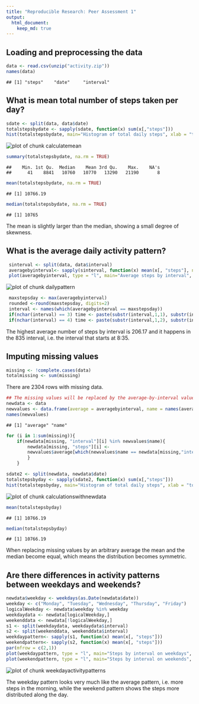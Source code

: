 ```yaml
---
title: "Reproducible Research: Peer Assessment 1"
output: 
  html_document:
    keep_md: true
---
```


## Loading and preprocessing the data

```r
data <- read.csv(unzip("activity.zip"))
names(data)
```

```
## [1] "steps"    "date"     "interval"
```


## What is mean total number of steps taken per day?

```r
sdate <- split(data, data$date)
totalstepsbydate <- sapply(sdate, function(x) sum(x[,"steps"]))
hist(totalstepsbydate, main="Histogram of total daily steps", xlab = "total daily steps")
```

![plot of chunk calculatemean](figure/calculatemean-1.png) 

```r
summary(totalstepsbydate, na.rm = TRUE)
```

```
##    Min. 1st Qu.  Median    Mean 3rd Qu.    Max.    NA's 
##      41    8841   10760   10770   13290   21190       8
```

```r
mean(totalstepsbydate, na.rm = TRUE)
```

```
## [1] 10766.19
```

```r
median(totalstepsbydate, na.rm = TRUE)
```

```
## [1] 10765
```
The mean is slightly larger than the median, showing a small degree of skewness.

## What is the average daily activity pattern?

```r
 sinterval <- split(data, data$interval)
 averagebyinterval<- sapply(sinterval, function(x) mean(x[, "steps"], na.rm = TRUE))
 plot(averagebyinterval, type = "l", main="Average steps by interval", xlab= "5-minute interval", ylab="average steps")
```

![plot of chunk dailypattern](figure/dailypattern-1.png) 

```r
 maxstepsday <- max(averagebyinterval)
 rounded <-round(maxstepsday, digits=2)
 interval <- names(which(averagebyinterval == maxstepsday))
 if(nchar(interval) == 3) time <- paste(substr(interval,1,1), substr(interval, 2, 3), sep = ":")
 if(nchar(interval) == 4) time <- paste(substr(interval,1,2), substr(interval, 3, 4), sep = ":")
```
The highest average number of steps by interval is 206.17 and it happens in the 835 interval, i.e. the interval that starts at 8:35.

## Imputing missing values

```r
missing <- !complete.cases(data)
totalmissing <- sum(missing)
```
There are 2304 rows with missing data.


```r
## The missing values will be replaced by the average-by-interval values obtained in {r dailypattern}.
newdata <- data
newvalues <- data.frame(average = averagebyinterval, name = names(averagebyinterval), row.names = NULL)
names(newvalues)
```

```
## [1] "average" "name"
```

```r
for (i in 1:sum(missing)){
	if(newdata[missing, "interval"][i] %in% newvalues$name){
		newdata[missing, "steps"][i] <-
		newvalues$average[which(newvalues$name == newdata[missing,"interval"][i])]
		}
	}
```


```r
sdate2 <- split(newdata, newdata$date)
totalstepsbyday <- sapply(sdate2, function(x) sum(x[,"steps"]))
hist(totalstepsbyday, main="Histogram of total daily steps", xlab = "total steps by day")
```

![plot of chunk calculationswithnewdata](figure/calculationswithnewdata-1.png) 

```r
mean(totalstepsbyday)
```

```
## [1] 10766.19
```

```r
median(totalstepsbyday)
```

```
## [1] 10766.19
```
When replacing missing values by an arbitrary average the mean and the median become equal, which means the distribution becomes symmetric.


## Are there differences in activity patterns between weekdays and weekends?

```r
newdata$weekday <- weekdays(as.Date(newdata$date))
weekday <- c("Monday", "Tuesday", "Wednesday", "Thursday", "Friday")
logicalWeekday <- newdata$weekday %in% weekday
weekdaydata <- newdata[logicalWeekday,]
weekenddata <- newdata[!logicalWeekday,]
s1 <- split(weekdaydata, weekdaydata$interval)
s2 <- split(weekenddata, weekenddata$interval)
weekdaypattern<- sapply(s1, function(x) mean(x[, "steps"]))
weekendpattern<- sapply(s2, function(x) mean(x[, "steps"]))
par(mfrow = c(2,1))
plot(weekdaypattern, type = "l", main="Steps by interval on weekdays", xlab= "5-minute interval", ylab="average steps")
plot(weekendpattern, type = "l", main="Steps by interval on weekends", xlab= "5-minute interval", ylab="average steps")
```

![plot of chunk weekdayactivitypatterns](figure/weekdayactivitypatterns-1.png) 

The weekday pattern looks very much like the average pattern, i.e. more steps in the morning, while the weekend pattern shows the steps more distributed along the day.
